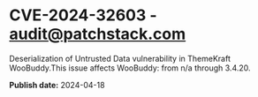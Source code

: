 # CVE-2024-32603 - audit@patchstack.com

Deserialization of Untrusted Data vulnerability in ThemeKraft WooBuddy.This issue affects WooBuddy: from n/a through 3.4.20.



**Publish date:** 2024-04-18
